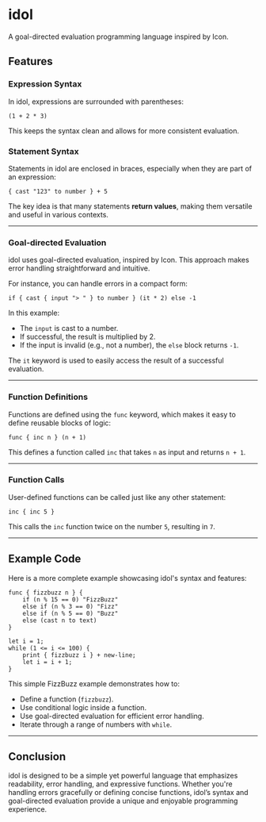 # idol

A goal-directed evaluation programming language inspired by Icon.

## Features

### Expression Syntax

In idol, expressions are surrounded with parentheses:
```idol
(1 + 2 * 3)
```
This keeps the syntax clean and allows for more consistent evaluation.

### Statement Syntax

Statements in idol are enclosed in braces, especially when they are part of an expression:
```idol
{ cast "123" to number } + 5
```
The key idea is that many statements **return values**, making them versatile and useful in various contexts.

---

### Goal-directed Evaluation

idol uses goal-directed evaluation, inspired by Icon. This approach makes error handling straightforward and intuitive.

For instance, you can handle errors in a compact form:
```idol
if { cast { input "> " } to number } (it * 2) else -1
```
In this example:
- The `input` is cast to a number.
- If successful, the result is multiplied by 2.
- If the input is invalid (e.g., not a number), the `else` block returns `-1`.

The `it` keyword is used to easily access the result of a successful evaluation.

---

### Function Definitions

Functions are defined using the `func` keyword, which makes it easy to define reusable blocks of logic:
```idol
func { inc n } (n + 1)
```
This defines a function called `inc` that takes `n` as input and returns `n + 1`.

---

### Function Calls

User-defined functions can be called just like any other statement:
```idol
inc { inc 5 }
```
This calls the `inc` function twice on the number `5`, resulting in `7`.

---

## Example Code

Here is a more complete example showcasing idol's syntax and features:

```idol
func { fizzbuzz n } {
    if (n % 15 == 0) "FizzBuzz"
    else if (n % 3 == 0) "Fizz"
    else if (n % 5 == 0) "Buzz"
    else (cast n to text)
}

let i = 1;
while (1 <= i <= 100) {
    print { fizzbuzz i } + new-line;
    let i = i + 1;
}
```

This simple FizzBuzz example demonstrates how to:
- Define a function (`fizzbuzz`).
- Use conditional logic inside a function.
- Use goal-directed evaluation for efficient error handling.
- Iterate through a range of numbers with `while`.

---

## Conclusion

idol is designed to be a simple yet powerful language that emphasizes readability, error handling, and expressive functions. Whether you're handling errors gracefully or defining concise functions, idol’s syntax and goal-directed evaluation provide a unique and enjoyable programming experience.


